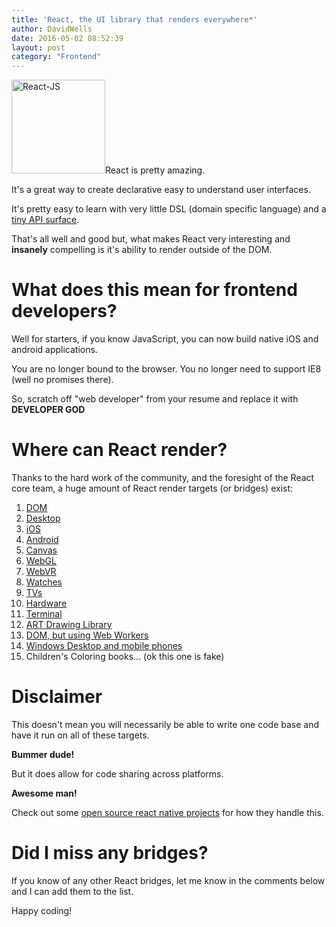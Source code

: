 ```yaml
---
title: 'React, the UI library that renders everywhere*'
author: DavidWells
date: 2016-05-02 08:52:39
layout: post
category: "Frontend"
---
```


<img src="https://s3-us-west-2.amazonaws.com/assets.davidwells.io/legacy/2016/04/React-JS-150x150.png" alt="React-JS" width="150" height="150" class="right size-thumbnail wp-image-5265" />React is pretty amazing.

It's a great way to create declarative easy to understand user interfaces.

It's pretty easy to learn with very little DSL (domain specific language) and a [tiny API surface](https://facebook.github.io/react/docs/component-specs.html).

That's all well and good but, what makes React very interesting and **insanely** compelling is it's ability to render outside of the DOM.

# What does this mean for frontend developers?

Well for starters, if you know JavaScript, you can now build native iOS and android applications.

You are no longer bound to the browser. You no longer need to support IE8 (well no promises there).

So, scratch off "web developer" from your resume and replace it with **DEVELOPER GOD**

# Where can React render?

Thanks to the hard work of the community, and the foresight of the React core team, a huge amount of React render targets (or bridges) exist:

1. [DOM](http://facebook.github.io/react/)
1. [Desktop](http://electron.atom.io/)
1. [iOS](https://facebook.github.io/react-native/)
1. [Android](https://facebook.github.io/react-native/docs/android-setup.html)
1. [Canvas](https://github.com/Flipboard/react-canvas)
1. [WebGL](https://github.com/Izzimach/react-pixi)
1. [WebVR](https://github.com/clayallsopp/react-vr)
1. [Watches](https://github.com/garbles/react-pebble-demo)
1. [TVs](https://www.youtube.com/watch?v=eNC0mRYGWgc)
1. [Hardware](http://iamdustan.com/2015/12/16/react-hardware/)
1. [Terminal](https://github.com/Yomguithereal/react-blessed#demo)
1. [ART Drawing Library](https://github.com/reactjs/react-art)
1. [DOM, but using Web Workers](https://github.com/web-perf/react-worker-dom)
1. [Windows Desktop and mobile phones](https://github.com/ReactWindows/react-native-windows)
1. Children's Coloring books... (ok this one is fake)

# Disclaimer

This doesn't mean you will necessarily be able to write one code base and have it run on all of these targets.

**Bummer dude!**

But it does allow for code sharing across platforms.  

**Awesome man!**

Check out some [open source react native projects](https://react.rocks/tag/ReactNative) for how they handle this.

# Did I miss any bridges?

If you know of any other React bridges, let me know in the comments below and I can add them to the list.

Happy coding!
